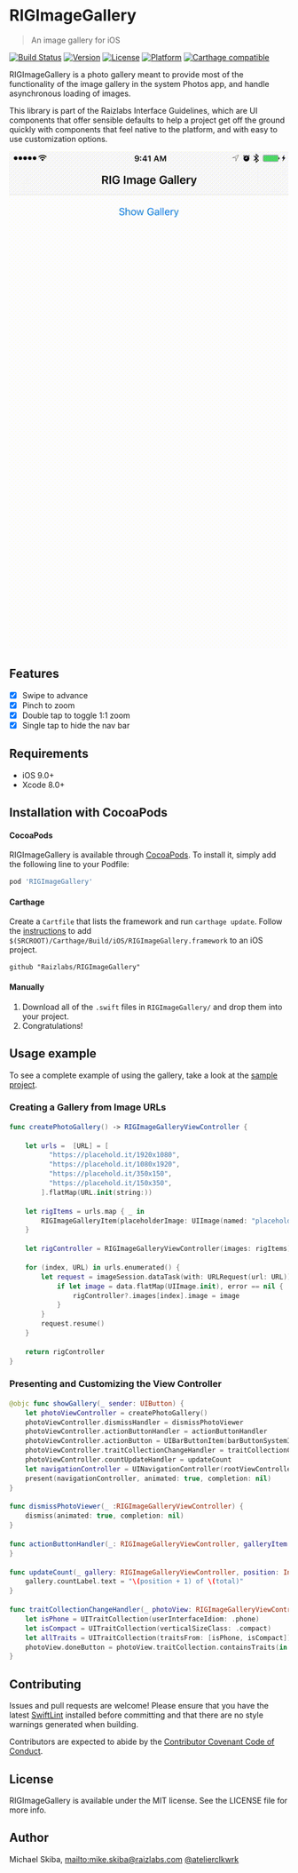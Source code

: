 # RIGImageGallery
> An image gallery for iOS

[![Build Status](https://travis-ci.org/Raizlabs/RIGImageGallery.svg?branch=develop)](https://travis-ci.org/Raizlabs/RIGImageGallery)
[![Version](https://img.shields.io/cocoapods/v/RIGImageGallery.svg?style=flat)](http://cocoapods.org/pods/RIGImageGallery)
[![License](https://img.shields.io/cocoapods/l/RIGImageGallery.svg?style=flat)](http://cocoapods.org/pods/RIGImageGallery)
[![Platform](https://img.shields.io/cocoapods/p/RIGImageGallery.svg?style=flat)](http://cocoapods.org/pods/RIGImageGallery)
[![Carthage compatible](https://img.shields.io/badge/Carthage-compatible-4BC51D.svg?style=flat)](https://github.com/Carthage/Carthage)

RIGImageGallery is a photo gallery meant to provide most of the functionality of the image gallery in the system Photos app, and handle asynchronous loading of images.

This library is part of the Raizlabs Interface Guidelines, which are  UI components that offer sensible defaults to help a project get off the ground quickly with components that feel native to the platform, and with easy to use customization options.

![RIGImageGallery](Resources/rig_demo.gif)

## Features

- [x] Swipe to advance
- [x] Pinch to zoom
- [x] Double tap to toggle 1:1 zoom
- [x] Single tap to hide the nav bar

## Requirements

- iOS 9.0+
- Xcode 8.0+

## Installation with CocoaPods

#### CocoaPods
RIGImageGallery is available through [CocoaPods](http://cocoapods.org). To install it, simply add the following line to your Podfile:

```ruby
pod 'RIGImageGallery'
```

#### Carthage
Create a `Cartfile` that lists the framework and run `carthage update`. Follow the [instructions](https://github.com/Carthage/Carthage#if-youre-building-for-ios) to add `$(SRCROOT)/Carthage/Build/iOS/RIGImageGallery.framework` to an iOS project.

```ogdl
github "Raizlabs/RIGImageGallery"
```

#### Manually
1. Download all of the `.swift` files in `RIGImageGallery/` and drop them into your project.  
2. Congratulations!  

## Usage example

To see a complete example of using the gallery, take a look at the [sample project](https://github.com/Raizlabs/RIGImageGallery/blob/develop/RIGImageGalleryDemo/View%20Controller/ViewController.swift).

### Creating a Gallery from Image URLs

```swift
func createPhotoGallery() -> RIGImageGalleryViewController {

    let urls =  [URL] = [
          "https://placehold.it/1920x1080",
          "https://placehold.it/1080x1920",
          "https://placehold.it/350x150",
          "https://placehold.it/150x350",
        ].flatMap(URL.init(string:))

    let rigItems = urls.map { _ in
        RIGImageGalleryItem(placeholderImage: UIImage(named: "placeholder"))
    }

    let rigController = RIGImageGalleryViewController(images: rigItems)

    for (index, URL) in urls.enumerated() {
        let request = imageSession.dataTask(with: URLRequest(url: URL)) { [weak rigController] data, _, error in
            if let image = data.flatMap(UIImage.init), error == nil {
                rigController?.images[index].image = image
            }
        }
        request.resume()
    }

    return rigController
}
```

### Presenting and Customizing the View Controller
```swift
@objc func showGallery(_ sender: UIButton) {
    let photoViewController = createPhotoGallery()
    photoViewController.dismissHandler = dismissPhotoViewer
    photoViewController.actionButtonHandler = actionButtonHandler
    photoViewController.actionButton = UIBarButtonItem(barButtonSystemItem: .action, target: nil, action: nil)
    photoViewController.traitCollectionChangeHandler = traitCollectionChangeHandler
    photoViewController.countUpdateHandler = updateCount
    let navigationController = UINavigationController(rootViewController: photoViewController)
    present(navigationController, animated: true, completion: nil)
}

func dismissPhotoViewer(_ :RIGImageGalleryViewController) {
    dismiss(animated: true, completion: nil)
}

func actionButtonHandler(_: RIGImageGalleryViewController, galleryItem: RIGImageGalleryItem) {
}

func updateCount(_ gallery: RIGImageGalleryViewController, position: Int, total: Int) {
    gallery.countLabel.text = "\(position + 1) of \(total)"
}

func traitCollectionChangeHandler(_ photoView: RIGImageGalleryViewController) {
    let isPhone = UITraitCollection(userInterfaceIdiom: .phone)
    let isCompact = UITraitCollection(verticalSizeClass: .compact)
    let allTraits = UITraitCollection(traitsFrom: [isPhone, isCompact])
    photoView.doneButton = photoView.traitCollection.containsTraits(in: allTraits) ? nil : UIBarButtonItem(barButtonSystemItem: .done, target: nil, action: nil)
}
```

## Contributing

Issues and pull requests are welcome! Please ensure that you have the latest [SwiftLint](https://github.com/realm/SwiftLint) installed before committing and that there are no style warnings generated when building.

Contributors are expected to abide by the [Contributor Covenant Code of Conduct](https://github.com/Raizlabs/RIGImageGallery/blob/develop/CONTRIBUTING.md).

## License

RIGImageGallery is available under the MIT license. See the LICENSE file for more info.

## Author

Michael Skiba, <mailto:mike.skiba@raizlabs.com> [@atelierclkwrk](https://twitter.com/atelierclkwrk)
